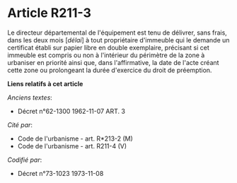 # Article R211-3

Le directeur départemental de l'équipement est tenu de délivrer, sans frais, dans les deux mois [*délai*] à tout propriétaire
d'immeuble qui le demande un certificat établi sur papier libre en double exemplaire, précisant si cet immeuble est compris
ou non à l'intérieur du périmètre de la zone à urbaniser en priorité ainsi que, dans l'affirmative, la date de l'acte créant
cette zone ou prolongeant la durée d'exercice du droit de préemption.

**Liens relatifs à cet article**

_Anciens textes_:

  - Décret n°62-1300 1962-11-07 ART. 3

_Cité par_:

  - Code de l'urbanisme - art. R*213-2 (M)
  - Code de l'urbanisme - art. R211-4 (V)

_Codifié par_:

  - Décret n°73-1023 1973-11-08
